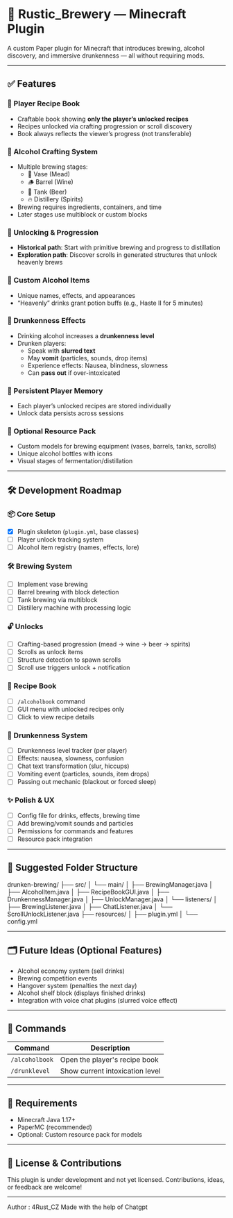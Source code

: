 
# 🍻 Rustic_Brewery — Minecraft Plugin

A custom Paper plugin for Minecraft that introduces brewing, alcohol discovery, and immersive drunkenness — all without requiring mods.

---

## ✅ Features

### 📘 Player Recipe Book
- Craftable book showing **only the player’s unlocked recipes**
- Recipes unlocked via crafting progression or scroll discovery
- Book always reflects the viewer’s progress (not transferable)

### 🍷 Alcohol Crafting System
- Multiple brewing stages:
  - 🏺 Vase (Mead)
  - 🪵 Barrel (Wine)
  - 🍺 Tank (Beer)
  - 🔥 Distillery (Spirits)
- Brewing requires ingredients, containers, and time
- Later stages use multiblock or custom blocks

### 📜 Unlocking & Progression
- **Historical path**: Start with primitive brewing and progress to distillation
- **Exploration path**: Discover scrolls in generated structures that unlock heavenly brews

### 🍾 Custom Alcohol Items
- Unique names, effects, and appearances
- “Heavenly” drinks grant potion buffs (e.g., Haste II for 5 minutes)

### 🤢 Drunkenness Effects
- Drinking alcohol increases a **drunkenness level**
- Drunken players:
  - Speak with **slurred text**
  - May **vomit** (particles, sounds, drop items)
  - Experience effects: Nausea, blindness, slowness
  - Can **pass out** if over-intoxicated

### 🧠 Persistent Player Memory
- Each player’s unlocked recipes are stored individually
- Unlock data persists across sessions

### 🎨 Optional Resource Pack
- Custom models for brewing equipment (vases, barrels, tanks, scrolls)
- Unique alcohol bottles with icons
- Visual stages of fermentation/distillation

---

## 🛠 Development Roadmap

### 📦 Core Setup
- [x] Plugin skeleton (`plugin.yml`, base classes)
- [ ] Player unlock tracking system
- [ ] Alcohol item registry (names, effects, lore)

### 🛠 Brewing System
- [ ] Implement vase brewing
- [ ] Barrel brewing with block detection
- [ ] Tank brewing via multiblock
- [ ] Distillery machine with processing logic

### 🔓 Unlocks
- [ ] Crafting-based progression (mead → wine → beer → spirits)
- [ ] Scrolls as unlock items
- [ ] Structure detection to spawn scrolls
- [ ] Scroll use triggers unlock + notification

### 📖 Recipe Book
- [ ] `/alcoholbook` command
- [ ] GUI menu with unlocked recipes only
- [ ] Click to view recipe details

### 🍻 Drunkenness System
- [ ] Drunkenness level tracker (per player)
- [ ] Effects: nausea, slowness, confusion
- [ ] Chat text transformation (slur, hiccups)
- [ ] Vomiting event (particles, sounds, item drops)
- [ ] Passing out mechanic (blackout or forced sleep)

### ✨ Polish & UX
- [ ] Config file for drinks, effects, brewing time
- [ ] Add brewing/vomit sounds and particles
- [ ] Permissions for commands and features
- [ ] Resource pack integration

---

## 📁 Suggested Folder Structure
drunken-brewing/
├── src/
│ └── main/
│ ├── BrewingManager.java
│ ├── AlcoholItem.java
│ ├── RecipeBookGUI.java
│ ├── DrunkennessManager.java
│ ├── UnlockManager.java
│ └── listeners/
│ ├── BrewingListener.java
│ ├── ChatListener.java
│ └── ScrollUnlockListener.java
├── resources/
│ ├── plugin.yml
│ └── config.yml


---

## 🗂 Future Ideas (Optional Features)
- Alcohol economy system (sell drinks)
- Brewing competition events
- Hangover system (penalties the next day)
- Alcohol shelf block (displays finished drinks)
- Integration with voice chat plugins (slurred voice effect)

---

## 💬 Commands

| Command | Description |
|--------|-------------|
| `/alcoholbook` | Open the player's recipe book |
| `/drunklevel` | Show current intoxication level |

---

## 🧪 Requirements

- Minecraft Java 1.17+
- PaperMC (recommended)
- Optional: Custom resource pack for models

---

## 🧠 License & Contributions

This plugin is under development and not yet licensed. Contributions, ideas, or feedback are welcome!

---
Author : 4Rust_CZ
Made with the help of Chatgpt

